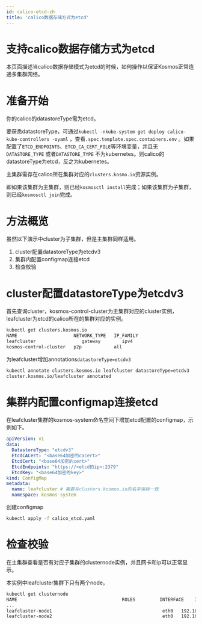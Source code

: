 ```yaml
---
id: calico-etcd-zh
title: 'calico数据存储方式为etcd'
---
```


# 支持calico数据存储方式为etcd

本页面描述当calico数据存储模式为etcd的时候，如何操作以保证Kosmos正常连通多集群网络。

# 准备开始

你的calico的datastoreType需为etcd。

要获悉datastoreType，可通过`kubectl -nkube-system get deploy calico-kube-controllers -oyaml` ，查看`.spec.template.spec.containers.env` 。如果配置了`ETCD_ENDPOINTS`、`ETCD_CA_CERT_FILE`等环境变量，并且无`DATASTORE_TYPE` 或者`DATASTORE_TYPE` 不为kubernetes。则calico的datastoreType为etcd，反之为kubernetes。

主集群需存在calico所在集群对应的`clusters.kosmo.io`资源实例。

即如果该集群为主集群，则已经`kosmosctl install`完成；如果该集群为子集群，则已经`kosmosctl join`完成。

# 方法概览

虽然以下演示中cluster为子集群，但是主集群同样适用。

1. cluster配置datastoreType为etcdv3
2. 集群内配置configmap连接etcd
3. 检查校验

# cluster配置datastoreType为etcdv3

首先查询cluster，kosmos-control-cluster为主集群对应的cluster实例，leafcluster为etcd的calico所在的集群对应的实例。

```bash
kubectl get clusters.kosmos.io
NAME                     NETWORK_TYPE   IP_FAMILY
leafcluster                 gateway        ipv4
kosmos-control-cluster   p2p            all
```

为leafcluster增加annotations`datastoreType=etcdv3`

```bash
kubectl annotate clusters.kosmos.io leafcluster datastoreType=etcdv3
cluster.kosmos.io/leafcluster annotated
```

# 集群内配置configmap连接etcd

在leafcluster集群的kosmos-system命名空间下增加etcd配置的configmap，示例如下。

```yaml
apiVersion: v1
data:
  DatastoreType: "etcdv3"
  EtcdCACert: "<base64加密的cacert>"
  EtcdCert: "<base64加密的cert>"
  EtcdEndpoints: "https://<etcd的ip>:2379"
  EtcdKey: "<base64加密的key>"
kind: ConfigMap
metadata:
  name: leafcluster # 需要与clusters.kosmos.io的名字保持一致
  namespace: kosmos-system
```

创建configmap

```bash
kubectl apply -f calico_etcd.yaml
```

# 检查校验

在主集群查看是否有对应子集群的clusternode实例，并且网卡和ip可以正常显示。

本实例中leafcluster集群下只有两个node。

```bash
kubectl get clusternode
NAME                                       ROLES         INTERFACE    IP
...
leafcluster-node1                                         eth0   192.168.0.1
leafcluster-node2                                         eth0   192.168.0.2
```